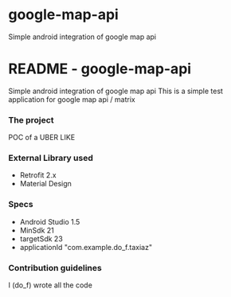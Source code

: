# google-map-api
Simple android integration of google map api

# README - google-map-api #

Simple android integration of google map api
This is a simple test application for google map api / matrix

### The project ###

POC of a UBER LIKE

### External Library used ###

* Retrofit 2.x
* Material Design

### Specs ###

* Android Studio 1.5
* MinSdk 21
* targetSdk 23
* applicationId "com.example.do_f.taxiaz"

### Contribution guidelines ###

I (do_f) wrote all the code
